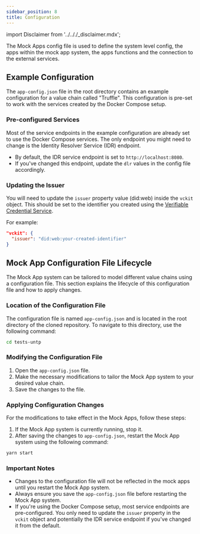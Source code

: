 ```yaml
---
sidebar_position: 8
title: Configuration
---
```


import Disclaimer from '../.././\_disclaimer.mdx';

<Disclaimer />

The Mock Apps config file is used to define the system level config, the apps within the mock app system, the apps functions and the connection to the external services.

## Example Configuration

The `app-config.json` file in the root directory contains an example configuration for a value chain called "Truffle". This configuration is pre-set to work with the services created by the Docker Compose setup.

### Pre-configured Services

Most of the service endpoints in the example configuration are already set to use the Docker Compose services. The only endpoint you might need to change is the Identity Resolver Service (IDR) endpoint.

- By default, the IDR service endpoint is set to `http://localhost:8080`.
- If you've changed this endpoint, update the `dlr` values in the config file accordingly.

### Updating the Issuer

You will need to update the `issuer` property value (did:web) inside the `vckit` object. This should be set to the identifier you created using the [Verifiable Credential Service](/docs/mock-apps/dependent-services/verifiable-credential-service).

For example:

```json
"vckit": {
  "issuer": "did:web:your-created-identifier"
}
```

## Mock App Configuration File Lifecycle

The Mock App system can be tailored to model different value chains using a configuration file. This section explains the lifecycle of this configuration file and how to apply changes.

### Location of the Configuration File

The configuration file is named `app-config.json` and is located in the root directory of the cloned repository. To navigate to this directory, use the following command:

```bash
cd tests-untp
```

### Modifying the Configuration File

1. Open the `app-config.json` file.
2. Make the necessary modifications to tailor the Mock App system to your desired value chain.
3. Save the changes to the file.

### Applying Configuration Changes

For the modifications to take effect in the Mock Apps, follow these steps:

1. If the Mock App system is currently running, stop it.
2. After saving the changes to `app-config.json`, restart the Mock App system using the following command:

```bash
yarn start
```

### Important Notes

- Changes to the configuration file will not be reflected in the mock apps until you restart the Mock App system.
- Always ensure you save the `app-config.json` file before restarting the Mock App system.
- If you're using the Docker Compose setup, most service endpoints are pre-configured. You only need to update the `issuer` property in the `vckit` object and potentially the IDR service endpoint if you've changed it from the default.